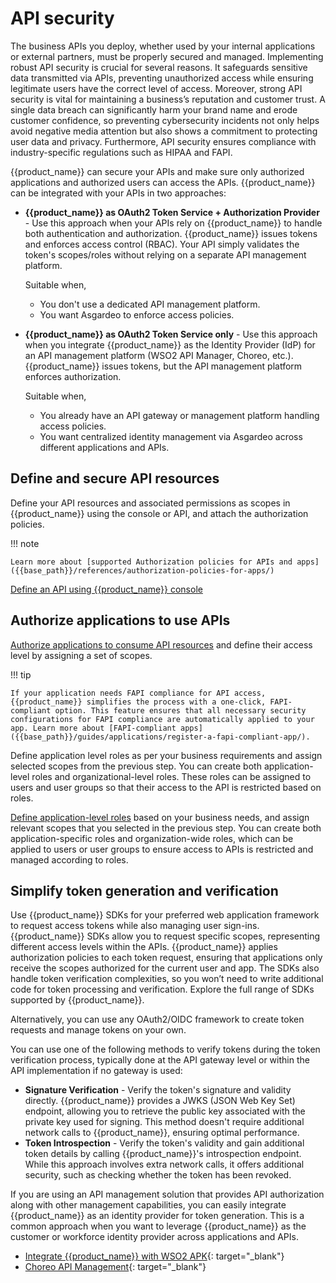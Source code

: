 # API security

The business APIs you deploy, whether used by your internal applications or external partners, must be properly secured and managed. Implementing robust API security is crucial for several reasons. It safeguards sensitive data transmitted via APIs, preventing unauthorized access while ensuring legitimate users have the correct level of access. Moreover, strong API security is vital for maintaining a business’s reputation and customer trust. A single data breach can significantly harm your brand name and erode customer confidence, so preventing cybersecurity incidents not only helps avoid negative media attention but also shows a commitment to protecting user data and privacy. Furthermore, API security ensures compliance with industry-specific regulations such as HIPAA and FAPI.

{{product_name}} can secure your APIs and make sure only authorized applications and  authorized users can access the APIs. {{product_name}} can be integrated with your APIs in two approaches:

- **{{product_name}} as OAuth2 Token Service + Authorization Provider** - Use this approach when your APIs rely on {{product_name}} to handle both authentication and authorization. {{product_name}} issues tokens and enforces access control (RBAC). Your API simply validates the token's scopes/roles without relying on a separate API management platform.

    Suitable when,

    - You don't use a dedicated API management platform.
    - You want Asgardeo to enforce access policies.

- **{{product_name}} as OAuth2 Token Service only** - Use this approach when you integrate {{product_name}} as the Identity Provider (IdP) for an API management platform (WSO2 API Manager, Choreo, etc.). {{product_name}} issues tokens, but the API management platform enforces authorization.

    Suitable when,

    - You already have an API gateway or management platform handling access policies.
    - You want centralized identity management via Asgardeo across different applications and APIs.

## Define and secure API resources  

Define your API resources and associated permissions as scopes in {{product_name}} using the console or API, and attach the authorization policies.

!!! note

    Learn more about [supported Authorization policies for APIs and apps]({{base_path}}/references/authorization-policies-for-apps/)

[Define an API using {{product_name}} console]({{base_path}}/guides/authorization/api-authorization/api-authorization/#register-a-business-api)

<!-- [Diagram - An API and scope] -->

## Authorize applications to use APIs

[Authorize applications to consume API resources]({{base_path}}/guides/authorization/api-authorization/api-authorization/#authorize-apps-to-consume-api-resources) and define their access level by assigning a set of scopes.

!!! tip

    If your application needs FAPI compliance for API access, {{product_name}} simplifies the process with a one-click, FAPI-compliant option. This feature ensures that all necessary security configurations for FAPI compliance are automatically applied to your app. Learn more about [FAPI-compliant apps]({{base_path}}/guides/applications/register-a-fapi-compliant-app/).

Define application level roles as per your business requirements and assign selected scopes from the previous step. You can create both application-level roles and organizational-level roles. These roles can be assigned to users and user groups so that their access to the API is restricted based on roles.

[Define application-level roles]({{base_path}}/guides/authorization/api-authorization/api-authorization/#create-roles-and-assign-users) based on your business needs, and assign relevant scopes that you selected in the previous step. You can create both application-specific roles and organization-wide roles, which can be applied to users or user groups to ensure access to APIs is restricted and managed according to roles.

## Simplify token generation and verification  

Use {{product_name}} SDKs for your preferred web application framework to request access tokens while also managing user sign-ins. {{product_name}} SDKs allow you to request specific scopes, representing different access levels within the APIs. {{product_name}} applies authorization policies to each token request, ensuring that applications only receive the scopes authorized for the current user and app. The SDKs also handle token verification complexities, so you won’t need to write additional code for token processing and verification.
Explore the full range of SDKs supported by {{product_name}}.

Alternatively, you can use any OAuth2/OIDC framework to create token requests and manage tokens on your own.

You can use one of the following methods to verify tokens during the token verification process, typically done at the API gateway level or within the API implementation if no gateway is used:

- **Signature Verification** - Verify the token's signature and validity directly. {{product_name}} provides a JWKS (JSON Web Key Set) endpoint, allowing you to retrieve the public key associated with the private key used for signing. This method doesn't require additional network calls to {{product_name}}, ensuring optimal performance.
- **Token Introspection** - Verify the token's validity and gain additional token details by calling {{product_name}}'s introspection endpoint. While this approach involves extra network calls, it offers additional security, such as checking whether the token has been revoked.

If you are using an API management solution that provides API authorization along with other management capabilities, you can easily integrate {{product_name}} as an identity provider for token generation. This is a common approach when you want to leverage {{product_name}} as the customer or workforce identity provider across applications and APIs.

- [Integrate {{product_name}} with WSO2 APK](https://apk.docs.wso2.com/en/latest/setup/identity-platform/idp/asgardeo-idp/){: target="_blank"}
- [Choreo API Management](https://wso2.com/choreo/docs/administer/configure-an-external-idp/configure-asgardeo-as-an-external-idp/){: target="_blank"}
